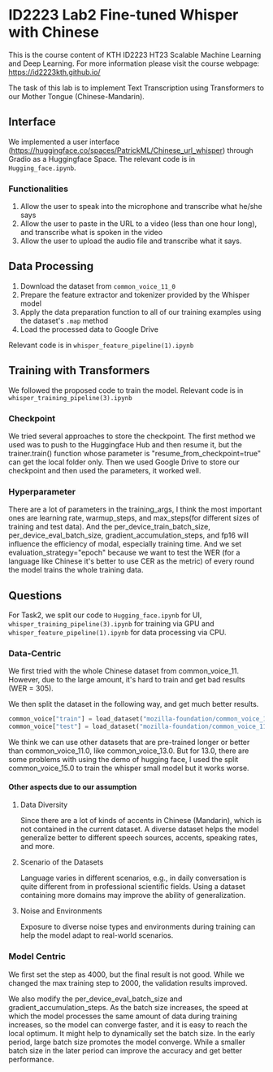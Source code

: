 # ID2223 Lab2 Fine-tuned Whisper with Chinese

This is the course content of KTH ID2223 HT23 Scalable Machine Learning and Deep Learning. For more information please visit the course webpage: https://id2223kth.github.io/

The task of this lab is to implement Text Transcription using Transformers to our Mother Tongue (Chinese-Mandarin).

## Interface
We implemented a user interface (https://huggingface.co/spaces/PatrickML/Chinese_url_whisper) through Gradio as a Huggingface Space. The relevant code is in `Hugging_face.ipynb`.
### Functionalities
1. Allow the user to speak into the microphone and transcribe what he/she says
2. Allow the user to paste in the URL to a video (less than one hour long), and transcribe what is spoken in the video
3. Allow the user to upload the audio file and transcribe what it says.

## Data Processing
1. Download the dataset from `common_voice_11_0`
2. Prepare the feature extractor and tokenizer provided by the Whisper model
3. Apply the data preparation function to all of our training examples using the dataset's `.map` method
4. Load the processed data to Google Drive

Relevant code is in `whisper_feature_pipeline(1).ipynb`

## Training with Transformers
We followed the proposed code to train the model. Relevant code is in `whisper_training_pipeline(3).ipynb`
### Checkpoint
We tried several approaches to store the checkpoint. The first method we used was to push to the Huggingface Hub and then resume it, but the trainer.train() function whose parameter is "resume_from_checkpoint=true" can get the local folder only. Then we used Google Drive to store our checkpoint and then used the parameters, it worked well.

### Hyperparameter
There are a lot of parameters in the training_args, I think the most important ones are learning rate, warmup_steps, and max_steps(for different sizes of training and test data). And the per_device_train_batch_size, per_device_eval_batch_size, gradient_accumulation_steps, and fp16 will influence the efficiency of modal, especially training time. And we set evaluation_strategy="epoch" because we want to test the WER (for a language like Chinese it's better to use CER as the metric) of every round the model trains the whole training data. 
## Questions
For Task2, we split our code to `Hugging_face.ipynb` for UI, `whisper_training_pipeline(3).ipynb` for training via GPU and `whisper_feature_pipeline(1).ipynb` for data processing via CPU. 

### Data-Centric
We first tried with the whole Chinese dataset from common_voice_11. However, due to the large amount, it's hard to train and get bad results (WER = 305).

We then split the dataset in the following way, and get much better results.
```python
common_voice["train"] = load_dataset("mozilla-foundation/common_voice_11_0", "zh-CN", split="train[:30%]+validation[:30%]", use_auth_token=True)
common_voice["test"] = load_dataset("mozilla-foundation/common_voice_11_0", "zh-CN", split="test[:40%]", use_auth_token=True)
```
We think we can use other datasets that are pre-trained longer or better than common_voice_11.0, like common_voice_13.0. But for 13.0, there are some problems with using the demo of hugging face, I used the split common_voice_15.0 to train the whisper small model but it works worse.

#### Other aspects due to our assumption
1. Data Diversity

   Since there are a lot of kinds of accents in Chinese (Mandarin), which is not contained in the current dataset. A diverse dataset helps the model generalize better to different speech sources, accents, speaking rates, and more.
2. Scenario of the Datasets

   Language varies in different scenarios, e.g., in daily conversation is quite different from in professional scientific fields. Using a dataset containing more domains may improve the ability of generalization. 
3. Noise and Environments

   Exposure to diverse noise types and environments during training can help the model adapt to real-world scenarios.

### Model Centric
We first set the step as 4000, but the final result is not good. While we changed the max training step to 2000, the validation results improved.

We also modify the per_device_eval_batch_size and gradient_accumulation_steps. As the batch size increases, the speed at which the model processes the same amount of data during training increases, so the model can converge faster, and it is easy to reach the local optimum. It might help to dynamically set the batch size. In the early period, large batch size promotes the model converge. While a smaller batch size in the later period can improve the accuracy and get better performance. 




